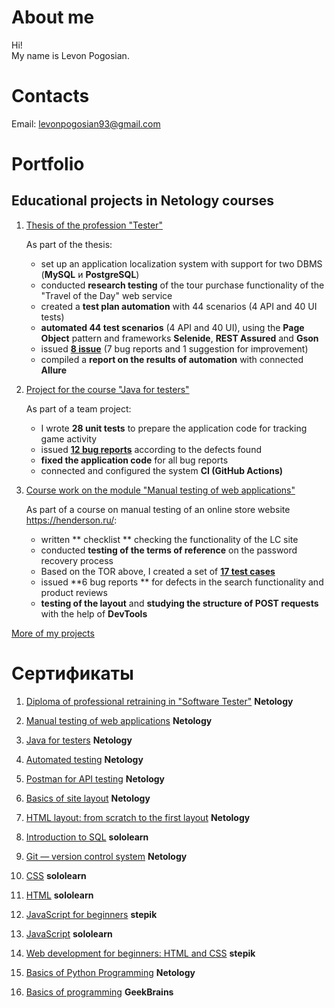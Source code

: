 # About me

Hi!  
My name is Levon Pogosian.

# Contacts
     
Email: levonpogosian93@gmail.com

# Portfolio

## Educational projects in Netology courses
1. [Thesis of the profession "Tester"](https://github.com/pelfegor/Diplom)

    As part of the thesis:

    - set up an application localization system with support for two DBMS (**MySQL** и **PostgreSQL**)
    - conducted **research testing** of the tour purchase functionality of the "Travel of the Day" web service
    - created a **test plan automation** with 44 scenarios (4 API and 40 UI tests)
    - **automated 44 test scenarios** (4 API and 40 UI), using the **Page Object** pattern and frameworks **Selenide**, **REST Assured** and **Gson**
    - issued [**8 issue**](https://github.com/pelfegor/Diplom/issues) (7 bug reports and 1 suggestion for improvement)
    - compiled a **report on the results of automation** with connected **Allure**

2. [Project for the course "Java for testers"](https://github.com/pelfegor/TeamWork)

    As part of a team project:

     - I wrote **28 unit tests** to prepare the application code for tracking game activity
     - issued [**12 bug reports**](https://github.com/pelfegor/Teamwork/issues?q=is%3Aissue+is%3Aclosed) according to the defects found
     - **fixed the application code** for all bug reports
     - connected and configured the system **CI (GitHub Actions)**

3. [Course work on the module "Manual testing of web applications"](https://docs.google.com/spreadsheets/d/1XQvbU08yiMwPPTPQaHsWnv0OFu32J7A-kRrxdyY60mw/edit?usp=sharing)

    As part of a course on manual testing of an online store website https://henderson.ru/:

    - written ** checklist ** checking the functionality of the LC site
    - conducted **testing of the terms of reference** on the password recovery process
    - Based on the TOR above, I created a set of [**17 test cases**](https://docs.google.com/spreadsheets/d/1wJ6DKvbkT0LdILwLW_YHQAz40PjOTAxxFyfj5Jvy6LY/edit?usp=sharing)
    - issued **6 bug reports ** for defects in the search functionality and product reviews
    - **testing of the layout** and **studying the structure of POST requests** with the help of **DevTools**
 
[More of my projects](https://github.com/pelfegor?tab=repositories) 


# Сертификаты
1. [Diploma of professional retraining in "Software Tester"](https://github.com/pelfegor/Certificates/blob/main/Testing/Diplom_QA.pdf) **Netology**
2. [Manual testing of web applications](https://github.com/pelfegor/Certificates/blob/main/Testing/Manual%20testing%20of%20web%20applications.pdf)  **Netology**
3. [Java for testers](https://github.com/pelfegor/Certificates/blob/main/Testing/Java%20for%20testers.pdf)  **Netology**
4. [Automated testing](https://github.com/pelfegor/Certificates/blob/main/Testing/Automated%20testing.pdf) **Netology**
5. [Postman for API testing](https://github.com/pelfegor/Certificates/blob/main/Testing/Api%20testing%20Postman.pdf) **Netology**
1. [Basics of site layout](https://github.com/pelfegor/Certificates/blob/main/HTML/Layout%20basics.pdf)  **Netology**  
2. [HTML layout: from scratch to the first layout](https://github.com/pelfegor/Certificates/blob/main/HTML/HTML%20layout.pdf)  **Netology**  
3. [Introduction to SQL](https://github.com/pelfegor/Certificates/blob/main/Base/SQL.pdf)  **sololearn**
4. [Git — version control system](https://github.com/pelfegor/Certificates/blob/main/Git/Git.pdf)  **Netology**
5. [CSS](https://github.com/pelfegor/Certificates/blob/main/HTML/CSS.pdf)  **sololearn**
6. [HTML](https://github.com/pelfegor/Certificates/blob/main/HTML/HTML.pdf)  **sololearn**
7. [JavaScript for beginners](https://github.com/pelfegor/Certificates/blob/main/HTML/JavaScript%20for%20beginners.pdf)  **stepik**
8. [JavaScript](https://github.com/pelfegor/Certificates/blob/main/HTML/JavaScript.pdf) **sololearn**
9. [Web development for beginners: HTML and CSS](https://github.com/pelfegor/Certificates/blob/main/HTML/Web%20development%20for%20beginners.pdf) **stepik**

10. [Basics of Python Programming](https://github.com/pelfegor/Certificates/blob/main/Programming/Python.pdf) **Netology**
11. [Basics of programming](https://github.com/pelfegor/Certificates/blob/main/Programming/Basics%20of%20programming.pdf) **GeekBrains**
